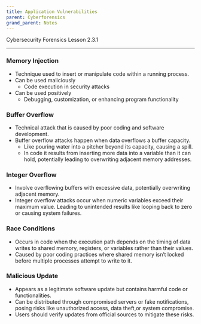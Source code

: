 ```yaml
---
title: Application Vulnerabilities
parent: Cyberforensics
grand_parent: Notes
---
```

Cybersecurity Forensics Lesson 2.3.1
___
### Memory Injection
- Technique used to insert or manipulate code within a running process.
- Can be used maliciously
	- Code execution in security attacks
- Can be used positively
	- Debugging, customization, or enhancing program functionality
### Buffer Overflow
- Technical attack that is caused by poor coding and software development.
- Buffer overflow attacks happen when data overflows a buffer capacity.
	- Like pouring water into a pitcher beyond its capacity, causing a spill.
	- In code it results from inserting more data into a variable than it can hold, potentially leading to overwriting adjacent memory addresses.
### Integer Overflow
- Involve overflowing buffers with excessive data, potentially overwriting adjacent memory.
- Integer overflow attacks occur when numeric variables exceed their maximum value. Leading to unintended results like looping back to zero or causing system failures.
### Race Conditions
- Occurs in code when the execution path depends on the timing of data writes to shared memory, registers, or variables rather than their values.
- Caused by poor coding practices where shared memory isn’t locked before multiple processes attempt to write to it.
### Malicious Update
- Appears as a legitimate software update but contains harmful code or functionalities.
- Can be distributed through compromised servers or fake notifications, posing risks like unauthorized access, data theft,or system compromise.
- Users should verify updates from official sources to mitigate these risks.